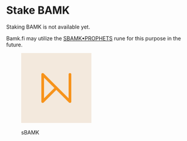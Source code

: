 # Stake BAMK

Staking BAMK is not available yet.

Bamk.fi may utilize the [SBAMK•PROPHETS](https://unisat.io/runes/detail/SBAMK%E2%80%A2PROPHETS) rune for this purpose in the future.

<figure><img src="../.gitbook/assets/sbamk.png" alt="" width="188"><figcaption><p>sBAMK</p></figcaption></figure>
